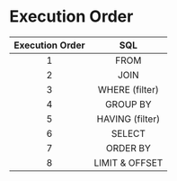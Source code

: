 # Execution Order

| Execution Order | SQL |
|:----------:|:----------:|
| 1  | FROM  |
| 2  | JOIN  |
| 3  | WHERE (filter)  |
| 4  | GROUP BY  |
| 5  | HAVING (filter)  |
| 6  | SELECT  |
| 7  | ORDER BY  |
| 8  | LIMIT & OFFSET  |